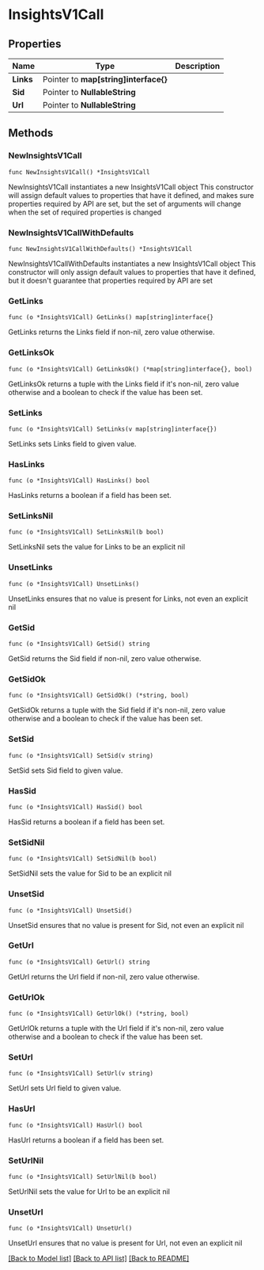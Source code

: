 # InsightsV1Call

## Properties

Name | Type | Description
------------ | ------------- | -------------
**Links** | Pointer to **map[string]interface{}** |  | [optional] 
**Sid** | Pointer to **NullableString** |  | [optional] 
**Url** | Pointer to **NullableString** |  | [optional] 

## Methods

### NewInsightsV1Call

`func NewInsightsV1Call() *InsightsV1Call`

NewInsightsV1Call instantiates a new InsightsV1Call object
This constructor will assign default values to properties that have it defined,
and makes sure properties required by API are set, but the set of arguments
will change when the set of required properties is changed

### NewInsightsV1CallWithDefaults

`func NewInsightsV1CallWithDefaults() *InsightsV1Call`

NewInsightsV1CallWithDefaults instantiates a new InsightsV1Call object
This constructor will only assign default values to properties that have it defined,
but it doesn't guarantee that properties required by API are set

### GetLinks

`func (o *InsightsV1Call) GetLinks() map[string]interface{}`

GetLinks returns the Links field if non-nil, zero value otherwise.

### GetLinksOk

`func (o *InsightsV1Call) GetLinksOk() (*map[string]interface{}, bool)`

GetLinksOk returns a tuple with the Links field if it's non-nil, zero value otherwise
and a boolean to check if the value has been set.

### SetLinks

`func (o *InsightsV1Call) SetLinks(v map[string]interface{})`

SetLinks sets Links field to given value.

### HasLinks

`func (o *InsightsV1Call) HasLinks() bool`

HasLinks returns a boolean if a field has been set.

### SetLinksNil

`func (o *InsightsV1Call) SetLinksNil(b bool)`

 SetLinksNil sets the value for Links to be an explicit nil

### UnsetLinks
`func (o *InsightsV1Call) UnsetLinks()`

UnsetLinks ensures that no value is present for Links, not even an explicit nil
### GetSid

`func (o *InsightsV1Call) GetSid() string`

GetSid returns the Sid field if non-nil, zero value otherwise.

### GetSidOk

`func (o *InsightsV1Call) GetSidOk() (*string, bool)`

GetSidOk returns a tuple with the Sid field if it's non-nil, zero value otherwise
and a boolean to check if the value has been set.

### SetSid

`func (o *InsightsV1Call) SetSid(v string)`

SetSid sets Sid field to given value.

### HasSid

`func (o *InsightsV1Call) HasSid() bool`

HasSid returns a boolean if a field has been set.

### SetSidNil

`func (o *InsightsV1Call) SetSidNil(b bool)`

 SetSidNil sets the value for Sid to be an explicit nil

### UnsetSid
`func (o *InsightsV1Call) UnsetSid()`

UnsetSid ensures that no value is present for Sid, not even an explicit nil
### GetUrl

`func (o *InsightsV1Call) GetUrl() string`

GetUrl returns the Url field if non-nil, zero value otherwise.

### GetUrlOk

`func (o *InsightsV1Call) GetUrlOk() (*string, bool)`

GetUrlOk returns a tuple with the Url field if it's non-nil, zero value otherwise
and a boolean to check if the value has been set.

### SetUrl

`func (o *InsightsV1Call) SetUrl(v string)`

SetUrl sets Url field to given value.

### HasUrl

`func (o *InsightsV1Call) HasUrl() bool`

HasUrl returns a boolean if a field has been set.

### SetUrlNil

`func (o *InsightsV1Call) SetUrlNil(b bool)`

 SetUrlNil sets the value for Url to be an explicit nil

### UnsetUrl
`func (o *InsightsV1Call) UnsetUrl()`

UnsetUrl ensures that no value is present for Url, not even an explicit nil

[[Back to Model list]](../README.md#documentation-for-models) [[Back to API list]](../README.md#documentation-for-api-endpoints) [[Back to README]](../README.md)


